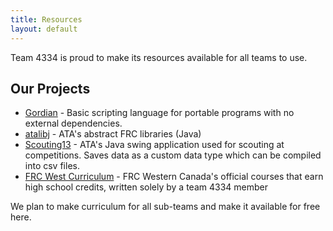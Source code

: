 ```yaml
---
title: Resources
layout: default
---
```


Team 4334 is proud to make its resources available for all teams to use.

## Our Projects

- [Gordian](https://github.com/Team4334/gordian) - Basic scripting language for portable programs with no external dependencies.
- [atalibj](https://github.com/Team4334/atalibj) - ATA's abstract FRC libraries (Java)
- [Scouting13](https://github.com/joelg236/Scouting13) - ATA's Java swing application used for scouting at competitions. Saves data as a custom data type which can be compiled into csv files.
- [FRC West Curriculum](http://frc-west.github.io/) - FRC Western Canada's official courses that earn high school credits, written solely by a team 4334 member

We plan to make curriculum for all sub-teams and make it available for free here.
